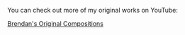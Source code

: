 You can check out more of my original works on YouTube:

[Brendan's Original Compositions](https://www.youtube.com/playlist?list=PL55FCE5E4CBD795AB)
